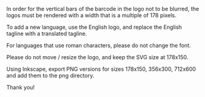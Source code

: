 In order for the vertical bars of the barcode in the logo not to be blurred,
the logos must be rendered with a width that is a multiple of 178 pixels.

To add a new language, use the English logo, and replace the English tagline with a translated tagline.

For languages that use roman characters, please do not change the font.

Please do not move / resize the logo, and keep the SVG size at 178x150.

Using Inkscape, export PNG versions for sizes 178x150, 356x300, 712x600 and add them to the png directory.

Thank you!
